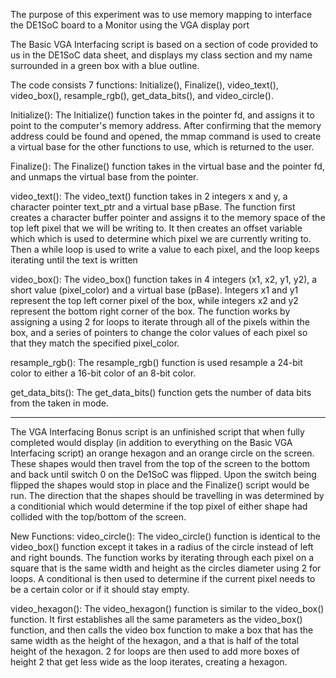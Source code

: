 The purpose of this experiment was to use memory mapping to interface the DE1SoC board to a Monitor using the VGA display port

The Basic VGA Interfacing script is based on a section of code provided to us in the DE1SoC data sheet, and displays my class section and my name surrounded in a green box with a blue outline.

The code consists 7 functions: Initialize(), Finalize(), video_text(), video_box(), resample_rgb(), get_data_bits(), and video_circle().

Initialize():
    The Initialize() function takes in the pointer fd, and assigns it to point to the computer's memory address. After confirming that the memory address could be found and opened, the mmap command is used to create a virtual base for the other functions to use, which is returned to the user.

Finalize():
    The Finalize() function takes in the virtual base and the pointer fd, and unmaps the virtual base from the pointer.

video_text():
    The video_text() function takes in 2 integers x and y, a character pointer text_ptr and a virtual base pBase. The function first creates a character buffer pointer and assigns it to the memory space of the top left pixel that we will be writing to. It then creates an offset variable which which is used to determine which pixel we are currently writing to. Then a while loop is used to write a value to each pixel, and the loop keeps iterating until the text is written

video_box():
    The video_box() function takes in 4 integers (x1, x2, y1, y2), a short value (pixel_color) and a virtual base (pBase). Integers x1 and y1 represent the top left corner pixel of the box, while integers x2 and y2 represent the bottom right corner of the box. The function works by assigning a using 2 for loops to iterate through all of the pixels within the box, and a series of pointers to change the color values of each pixel so that they match the specified pixel_color.

resample_rgb():
    The resample_rgb() function is used resample a 24-bit color to either a 16-bit color of an 8-bit color. 

get_data_bits():
    The get_data_bits() function gets the number of data bits from the taken in mode.
________________________________________________________________________________________________________________________________________________________________________________________________________________________

The VGA Interfacing Bonus script is an unfinished script that when fully completed would display (in addition to everything on the Basic VGA Interfacing script) an orange hexagon and an orange circle on the screen. These shapes would then travel from the top of the screen to the bottom and back until switch 0 on the De1SoC was flipped. Upon the switch being flipped the shapes would stop in place and the Finalize() script would be run. The direction that the shapes should be travelling in was determined by a conditionial which would determine if the top pixel of either shape had collided with the top/bottom of the screen.

New Functions:
video_circle():
    The video_circle() function is identical to the video_box() function except it takes in a radius of the circle instead of left and right bounds. The function works by iterating through each pixel on a square that is the same width and height as the circles diameter using 2 for loops. A conditional is then used to determine if the current pixel needs to be a certain color or if it should stay empty.

video_hexagon():
    The video_hexagon() function is similar to the video_box() function. It first establishes all the same parameters as the video_box() function, and then calls the video box function to make a box that has the same width as the height of the hexagon, and a that is half of the total height of the hexagon. 2 for loops are then used to add more boxes of height 2 that get less wide as the loop iterates, creating a hexagon.